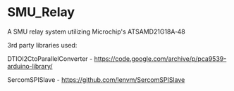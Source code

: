 # SMU_Relay
A SMU relay system utilizing Microchip's ATSAMD21G18A‑48

3rd party libraries used:

DTIOI2CtoParallelConverter - https://code.google.com/archive/p/pca9539-arduino-library/

SercomSPISlave - https://github.com/lenvm/SercomSPISlave

